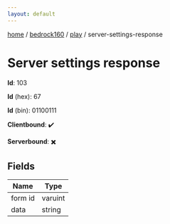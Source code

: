 ```yaml
---
layout: default
---
```


[home](/)  /  [bedrock160](/protocol/bedrock160)  /  [play](/protocol/bedrock160/play)  /  server-settings-response

# Server settings response

**Id**: 103

**Id** (hex): 67

**Id** (bin): 01100111

**Clientbound**: ✔️

**Serverbound**: ✖️

## Fields

Name | Type
---|---
form id | varuint
data | string

